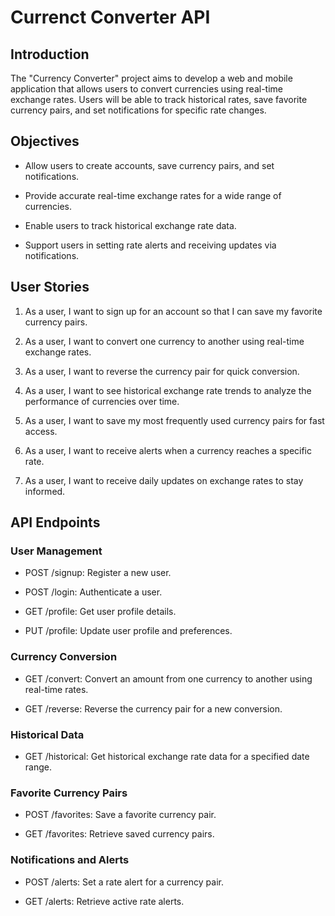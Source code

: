 
# Currenct Converter API

## Introduction
The "Currency Converter" project aims to develop a web and mobile application that allows users to convert currencies using real-time exchange rates. Users will be able to track historical rates, save favorite currency pairs, and set notifications for specific rate changes.

## Objectives
* Allow users to create accounts, save currency pairs, and set notifications.

* Provide accurate real-time exchange rates for a wide range of currencies.

* Enable users to track historical exchange rate data.

* Support users in setting rate alerts and receiving updates via notifications.

## User Stories
1.  As a user, I want to sign up for an account so that I can save my favorite currency pairs.

2.  As a user, I want to convert one currency to another using real-time exchange rates.

3.  As a user, I want to reverse the currency pair for quick conversion.

4.  As a user, I want to see historical exchange rate trends to analyze the performance of currencies over time.

5.  As a user, I want to save my most frequently used currency pairs for fast access.

6.  As a user, I want to receive alerts when a currency reaches a specific rate.

7.  As a user, I want to receive daily updates on exchange rates to stay informed.

## API Endpoints

### User Management
* POST /signup: Register a new user.

* POST /login: Authenticate a user.

* GET /profile: Get user profile details.

* PUT /profile: Update user profile and preferences.

### Currency Conversion
* GET /convert: Convert an amount from one currency to another using real-time rates.

* GET /reverse: Reverse the currency pair for a new conversion.

### Historical Data
* GET /historical: Get historical exchange rate data for a specified date range.

### Favorite Currency Pairs
* POST /favorites: Save a favorite currency pair.

* GET /favorites: Retrieve saved currency pairs.

### Notifications and Alerts
* POST /alerts: Set a rate alert for a currency pair.

* GET /alerts: Retrieve active rate alerts.
